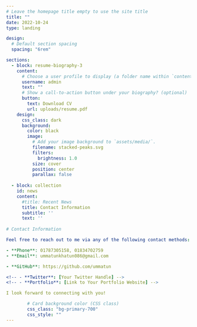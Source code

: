 ```yaml
---
# Leave the homepage title empty to use the site title
title: ""
date: 2022-10-24
type: landing

design:
  # Default section spacing
  spacing: "6rem"

sections:
  - block: resume-biography-3
    content:
      # Choose a user profile to display (a folder name within `content/authors/`)
      username: admin
      text: ""
      # Show a call-to-action button under your biography? (optional)
      button:
        text: Download CV
        url: uploads/resume.pdf
    design:
      css_class: dark
      background:
        color: black
        image:
          # Add your image background to `assets/media/`.
          filename: stacked-peaks.svg
          filters:
            brightness: 1.0
          size: cover
          position: center
          parallax: false
 
  - block: collection
    id: news
    content:
      #title: Recent News
      title: Contact Information
      subtitle: ''
      text: ''
      
# Contact Information

Feel free to reach out to me via any of the following contact methods:

- **Phone**: 01787305158, 01834702759
- **Email**: ummatunkhatun086@gmail.com

- **GitHub**: https://github.com/ummatun

<!-- - **Twitter**: [Your Twitter Handle] -->
<!-- - **Portfolio**: [Link to Your Portfolio Website] -->

I look forward to connecting with you!

        # Card background color (CSS class)
        css_class: "bg-primary-700"
        css_style: ""
---
```

